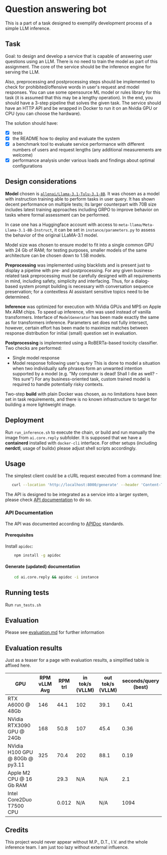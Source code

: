 # Question answering bot
This is a part of a task designed to exemplify development process of a simple LLM inference.

## Task
Goal: to design and develop a service that is capable of answering user questions using an LLM.
There is no need to train the model as part of this assignment.
The core of the service should be the inference engine for serving the LLM.

Also, preprocessing and postprocessing steps should be implemented to check for prohibited/offensive words in user's request and model responses.
You can use some opensource ML model or rules library for this task (it is assumed that this may be a lengthy operation).
In the end, you should have a 3-step pipeline that solves the given task.
The service should have an HTTP API and be wrapped in Docker to run it on an Nvidia GPU or CPU (you can choose the hardware).

The solution should have:
 - [x] tests
 - [x] the README how to deploy and evaluate the system
 - [x] a benchmark tool to evaluate service performance with different numbers of users and request lengths (any additional measurements are welcome)
 - [x] performance analysis under various loads and findings about optimal configurations

## Design considerations
**Model** chosen is [`allenai/Llama-3.1-Tulu-3.1-8B`](https://huggingface.co/allenai/Llama-3.1-Tulu-3.1-8B). It was chosen as a model with instruction training able to perform tasks in user query. 
It has shown decent performance on multiple tests; its larger counterpart with 70B size includes latest training approaches including GRPO to improve behavior on tasks where formal assessment can be performed.

In case one has a Huggingface account with access to `meta-llama/Meta-Llama-3.1-8B-Instruct`, it can be set in `instance/parameters.py` to assess the behavior of the original LLaMA-3.1 model.

Model size was chosen to ensure model to fit into a single common GPU with 24 Gb of RAM; for testing purposes, smaller models of the same architecture can be chosen down to 1.5B models.

**Preprocessing** was implemented using blacklists and is present just to display a pipeline with pre- and postprocessing. For any given business-related task preprocessing must be carefully designed with all requirements in mind, including safety, simplicity and interfacing. Thus, for a dialog-based system prompt building is necessary with conversation sequence preservation; for a contextless AI assistant sensitive topics need to be determined.

**Inference** was optimized for execution with NVidia GPUs and MPS on Apple Mx ARM chips.
To speed up inference, vllm was used instead of vanilla transformers.
Interface of `ModelGenerator` has been made exactly the same as for transformers inference. Parameters set does not fully intersect, however, certain effort has been made to maximize matches between response distribution for initial (small) question set in evaluation.

**Postprocessing** is implemented using a RoBERTa-based toxicity classifier. Two checks are performed:
 - Single model response
 - Model response following user's query 
This is done to model a situation when two individually safe phrases form an unwanted intention supported by a model (e.g. "My computer is dead! Shall I die as well? - Yes sure")
For any business-oriented task, custom trained model is required to handle potentially risky contexts.

Two-step **build** with plain Docker was chosen, as no limitations have been set in task requirements, and there is no known infrastructure to target for building a more lightweight image.


## Deployment
Run `run_inference.sh` to execute the chain, or build and run manually the image from `ai.core.reply` subfolder.
It is supposed that we have a __containerd__ installed with `docker-cli` interface. For other setups (including __nerdctl__, usage of buildx) please adjust shell scripts accordingly.

## Usage
The simplest client could be a cURL request executed from a command line:
```sh
   curl --location 'http://localhost:8000/generate' --header 'Content-Type: application/json' --data '{ "text": "How much is 2 + 3?" }'
```
The API is designed to be integrated as a service into a larger system, please check [API documentation](/doc) to do so.

### API Documentation
The API was documented according to [APIDoc](https://apidocjs.com/) standards.

#### Prerequisites
Install `apidoc`:
```sh
    npm install -g apidoc
```

#### Generate (updated) documentation
```sh
    cd ai.core.reply && apidoc -i instance
```

## Running tests
Run `run_tests.sh`

## Evaluation
Please see [evaluation.md](evaluation.md) for further information

## Evaluation results
Just as a teaser for a page with evaluation results, a simplified table is affixed here.

| GPU                             | RPM vLLM Avg | RPM trl | in tok/s<br>(VLLM) | out tok/s<br>(VLLM) | seconds/query (best) |
| ------------------------------- | ------------ | ------- | ------------------ | ------------------- | -------------------- |
| RTX A6000 @ 48Gb                | 146          | 44.1    | 102                | 39.1                | 0.41                 |
| NVidia RTX3090 GPU @ 24Gb       | 168          | 50.8    | 107                | 45.4                | 0.36                 |
| NVidia H100 GPU @ 80Gb @ py3.11 | 325          | 70.4    | 202                | 88.1                | 0.19                 |
| Apple M2 CPU @ 16 Gb RAM        |              | 29.3    | N/A                | N/A                 | 2.1                  |
| Intel Core2Duo T7500 CPU        |              | 0.012   | N/A                | N/A                 | 1094                 |

## Credits
This project would never appear without M.P., D.T., I.V. and the whole inference team. I am just too lazy without external influence.
